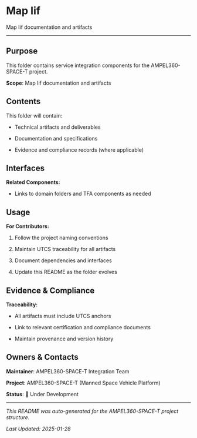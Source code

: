 # Map Iif

Map Iif documentation and artifacts

---

## Purpose

This folder contains service integration components for the AMPEL360-SPACE-T project.


**Scope**: Map Iif documentation and artifacts


## Contents

This folder will contain:

- Technical artifacts and deliverables

- Documentation and specifications

- Evidence and compliance records (where applicable)


## Interfaces

**Related Components:**

- Links to domain folders and TFA components as needed


## Usage

**For Contributors:**

1. Follow the project naming conventions

2. Maintain UTCS traceability for all artifacts

3. Document dependencies and interfaces

4. Update this README as the folder evolves


## Evidence & Compliance

**Traceability:**

- All artifacts must include UTCS anchors

- Link to relevant certification and compliance documents

- Maintain provenance and version history


## Owners & Contacts

**Maintainer**: AMPEL360-SPACE-T Integration Team

**Project**: AMPEL360-SPACE-T (Manned Space Vehicle Platform)

**Status**: 🚧 Under Development


---


*This README was auto-generated for the AMPEL360-SPACE-T project structure.*

*Last Updated: 2025-01-28*
